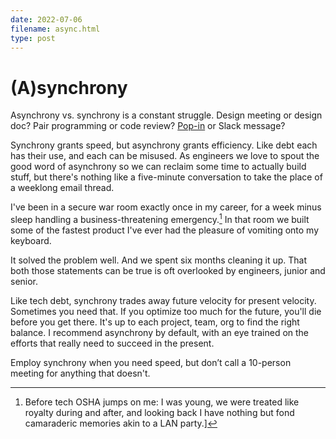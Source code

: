 ```yaml
---
date: 2022-07-06
filename: async.html
type: post
---
```


# (A)synchrony

Asynchrony vs. synchrony is a constant struggle. Design meeting or design doc? Pair programming or code review? [Pop-in](thepopin.html) or Slack message?

Synchrony grants speed, but asynchrony grants efficiency. Like debt each has their use, and each can be misused. As engineers we love to spout the good word of asynchrony so we can reclaim some time to actually build stuff, but there's nothing like a five-minute conversation to take the place of a weeklong email thread.

I've been in a secure war room exactly once in my career, for a week minus sleep handling a business-threatening emergency.[^1] In that room we built some of the fastest product I've ever had the pleasure of vomiting onto my keyboard.

[^1]: Before tech OSHA jumps on me: I was young, we were treated like royalty during and after, and looking back I have nothing but fond camaraderic memories akin to a LAN party.]

It solved the problem well. And we spent six months cleaning it up. That both those statements can be true is oft overlooked by engineers, junior and senior.

Like tech debt, synchrony trades away future velocity for present velocity. Sometimes you need that. If you optimize too much for the future, you'll die before you get there. It's up to each project, team, org to find the right balance. I recommend asynchrony by default, with an eye trained on the efforts that really need to succeed in the present.

Employ synchrony when you need speed, but don’t call a 10-person meeting for anything that doesn't.